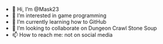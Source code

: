- 👋 Hi, I’m @Mask23
- 👀 I’m interested in game programming
- 🌱 I’m currently learning how to GitHub
- 💞️ I’m looking to collaborate on Dungeon Crawl Stone Soup
- 📫 How to reach me: not on social media

<!---
Mask23/Mask23 is a ✨ special ✨ repository because its `README.md` (this file) appears on your GitHub profile.
You can click the Preview link to take a look at your changes.
--->
